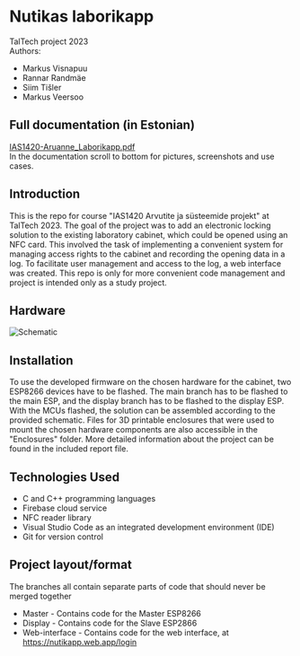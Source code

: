 # Nutikas laborikapp

TalTech project 2023 \
Authors:
* Markus Visnapuu 
* Rannar Randmäe 
* Siim Tišler
* Markus Veersoo

## Full documentation (in Estonian)

[IAS1420-Aruanne_Laborikapp.pdf](https://github.com/siimtishler/kapp/files/13920218/IAS1420-Aruanne_Laborikapp.1.pdf) \
In the documentation scroll to bottom for pictures, screenshots and use cases.

## Introduction
This is the repo for course "IAS1420 Arvutite ja süsteemide projekt" at TalTech 2023. 
The goal of the project was to add an electronic locking solution to the existing laboratory cabinet, which could be opened using an NFC card. This involved the task of implementing a convenient system for managing access rights to the cabinet and recording the opening data in a log. To facilitate user management and access to the log, a web interface was created.
This repo is only for more convenient code management and project is intended only as a study project.

## Hardware
![Schematic](https://github.com/siimtishler/kapp/blob/master/Schematic.png?raw=true)

## Installation
To use the developed firmware on the chosen hardware for the cabinet, two ESP8266 devices have to be flashed. The main branch has to be flashed to the main ESP, and the display branch has to be flashed to the display ESP. With the MCUs flashed, the solution can be assembled according to the provided schematic. Files for 3D printable enclosures that were used to mount the chosen hardware components are also accessible in the "Enclosures" folder. More detailed information about the project can be found in the included report file.


## Technologies Used
* C and C++ programming languages
* Firebase cloud service
* NFC reader library
* Visual Studio Code as an integrated development environment (IDE)
* Git for version control

## Project layout/format
The branches all contain separate parts of code that should never be merged together
* Master - Contains code for the Master ESP8266
* Display - Contains code for the Slave ESP2866
* Web-interface - Contains code for the web interface, at https://nutikapp.web.app/login

